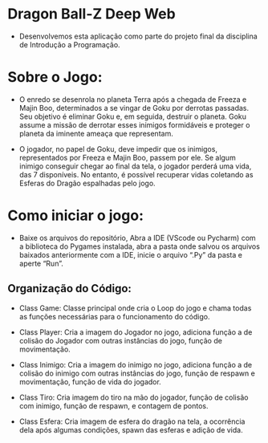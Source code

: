 # Dragon Ball-Z Deep Web

- Desenvolvemos esta aplicação como parte do projeto final da disciplina de Introdução a Programação.

# Sobre o Jogo:

- O enredo se desenrola no planeta Terra após a chegada de Freeza e Majin Boo, determinados a se vingar de Goku por derrotas passadas. Seu objetivo é eliminar Goku e, em seguida, destruir o planeta. Goku assume a missão de derrotar esses inimigos formidáveis e proteger o planeta da iminente ameaça que representam.

- O jogador, no papel de Goku, deve impedir que os inimigos, representados por Freeza e Majin Boo, passem por ele. Se algum inimigo conseguir chegar ao final da tela, o jogador perderá uma vida, das 7 disponíveis. No entanto, é possível recuperar vidas coletando as Esferas do Dragão espalhadas pelo jogo.


# Como iniciar o jogo:

- Baixe os arquivos do repositório, Abra a IDE (VScode ou Pycharm) com a biblioteca do Pygames instalada, abra a pasta onde salvou os arquivos baixados anteriormente com a IDE, inicie o arquivo “.Py” da pasta e aperte “Run”. 

## Organização do Código:

- Class Game: Classe principal onde cria o Loop do jogo e chama todas as funções necessárias para o funcionamento do código. 

- Class Player: Cria a imagem do Jogador no jogo, adiciona função a de colisão do Jogador com outras instâncias do jogo, função de movimentação.

- Class Inimigo: Cria a imagem do inimigo no jogo, adiciona função a de colisão do inimigo com outras instâncias do jogo, função de respawn e movimentação, função de vida do jogador.

- Class Tiro: Cria imagem do tiro na mão do jogador, função de colisão com inimigo, função de respawn, e contagem de pontos.

- Class Esfera: Cria imagem de esfera do dragão na tela, a ocorrência dela após algumas condições, spawn das esferas e adição de vida.


